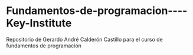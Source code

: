 # Fundamentos-de-programacion----Key-Institute
Repositorio de Gerardo André Calderón Castillo para el curso de fundamentos de programación
